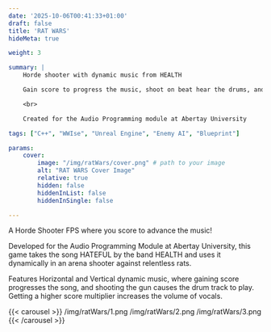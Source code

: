 ```yaml
---
date: '2025-10-06T00:41:33+01:00'
draft: false
title: 'RAT WARS'
hideMeta: true

weight: 3

summary: |
    Horde shooter with dynamic music from HEALTH

    Gain score to progress the music, shoot on beat hear the drums, and dont miss shots to enable vocals!

    <br>

    Created for the Audio Programming module at Abertay University

tags: ["C++", "WWIse", "Unreal Engine", "Enemy AI", "Blueprint"]

params:
    cover:
        image: "/img/ratWars/cover.png" # path to your image
        alt: "RAT WARS Cover Image"
        relative: true
        hidden: false
        hiddenInList: false
        hiddenInSingle: false

---
```

A Horde Shooter FPS where you score to advance the music!

Developed for the Audio Programming Module at Abertay University, this game takes the song HATEFUL by the band HEALTH and uses it dynamically in an arena shooter against relentless rats.

Features Horizontal and Vertical dynamic music, where gaining score progresses the song, and shooting the gun causes the drum track to play. Getting a higher score multiplier increases the volume of vocals.

{{< carousel >}}
/img/ratWars/1.png
/img/ratWars/2.png
/img/ratWars/3.png
{{< /carousel >}}